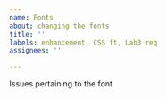 ```yaml
---
name: Fonts
about: changing the fonts
title: ''
labels: enhancement, CSS ft, Lab3 req
assignees: ''

---
```


Issues pertaining to the font
